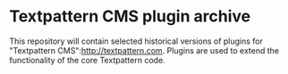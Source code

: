 # Textpattern CMS plugin archive

This repository will contain selected historical versions of plugins for "Textpattern CMS":http://textpattern.com. Plugins are used to extend the functionality of the core Textpattern code.
